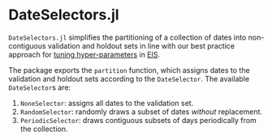 # DateSelectors.jl

`DateSelectors.jl` simplifies the partitioning of a collection of dates into non-contiguous validation and holdout sets in line with our best practice approach for [tuning hyper-parameters](https://gitlab.invenia.ca/invenia/research/sagemakersubmit) in [EIS](https://gitlab.invenia.ca/invenia/eis).

The package exports the `partition` function, which assigns dates to the validation and holdout sets according to the `DateSelector`.
The available `DateSelector`s are:
1. `NoneSelector`: assigns all dates to the validation set.
1. `RandomSelector`: randomly draws a subset of dates _without_ replacement.
1. `PeriodicSelector`: draws contiguous subsets of days periodically from the collection.
